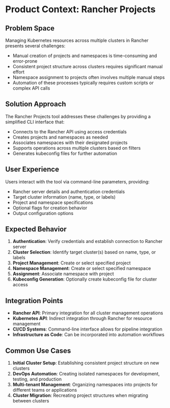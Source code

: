 # Product Context: Rancher Projects

## Problem Space
Managing Kubernetes resources across multiple clusters in Rancher presents several challenges:
- Manual creation of projects and namespaces is time-consuming and error-prone
- Consistent project structure across clusters requires significant manual effort
- Namespace assignment to projects often involves multiple manual steps
- Automation of these processes typically requires custom scripts or complex API calls

## Solution Approach
The Rancher Projects tool addresses these challenges by providing a simplified CLI interface that:
- Connects to the Rancher API using access credentials
- Creates projects and namespaces as needed
- Associates namespaces with their designated projects
- Supports operations across multiple clusters based on filters
- Generates kubeconfig files for further automation

## User Experience
Users interact with the tool via command-line parameters, providing:
- Rancher server details and authentication credentials
- Target cluster information (name, type, or labels)
- Project and namespace specifications
- Optional flags for creation behavior
- Output configuration options

## Expected Behavior
1. **Authentication**: Verify credentials and establish connection to Rancher server
2. **Cluster Selection**: Identify target cluster(s) based on name, type, or labels
3. **Project Management**: Create or select specified project
4. **Namespace Management**: Create or select specified namespace
5. **Assignment**: Associate namespace with project
6. **Kubeconfig Generation**: Optionally create kubeconfig file for cluster access

## Integration Points
- **Rancher API**: Primary integration for all cluster management operations
- **Kubernetes API**: Indirect integration through Rancher for resource management
- **CI/CD Systems**: Command-line interface allows for pipeline integration
- **Infrastructure as Code**: Can be incorporated into automation workflows

## Common Use Cases
1. **Initial Cluster Setup**: Establishing consistent project structure on new clusters
2. **DevOps Automation**: Creating isolated namespaces for development, testing, and production
3. **Multi-tenant Management**: Organizing namespaces into projects for different teams or applications
4. **Cluster Migration**: Recreating project structures when migrating between clusters
